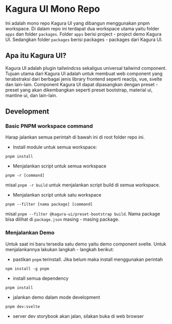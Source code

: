 # Kagura UI Mono Repo

Ini adalah mono repo Kagura UI yang dibangun menggunakan pnpm workspace. Di dalam repo ini terdapat dua workspace utama yaitu folder `apps` dan folder `packages`. 
Folder `apps` berisi project - project demo Kagura UI. Sedangkan folder `packages` berisi packages - packages dari Kagura UI.

## Apa itu Kagura UI?
Kagura UI adalah plugin tailwindcss sekaligus universal tailwind component. Tujuan utama dari Kagura UI adalah untuk membuat web component yang terabstraksi dari berbagai jenis library frontend seperti reactjs, vue, svelte dan lain-lain.
Component Kagura UI dapat dipasangkan dengan preset - preset yang akan dikembangkan seperti preset bootstrap, material ui, mantine ui, dan lain-lain.

## Development
### Basic PNPM workspace command
Harap jalankan semua perintah di bawah ini di root folder repo ini.
- Install module untuk semua workspace:
```
pnpm install
```
- Menjalankan script untuk semua workspace
```
pnpm -r [command]
```
misal `pnpm -r build` untuk menjalankan script build di semua workspace.
- Menjalankan script untuk satu workspace
```
pnpm --filter [nama package] [command]
```
misal `pnpm --filter @kagura-ui/preset-bootstrap build`. Nama package bisa dilihat di `package.json` masing - masing package.

### Menjalankan Demo
Untuk saat ini baru tersedia satu demo yaitu demo component svelte. Untuk menjalankannya lakukan langkah - langkah berikut:
- pastikan `pnpm` terinstall. Jika belum maka install menggunakan perintah
```
npm install -g pnpm
```
- install semua dependency
```
pnpm install
```
- jalankan demo dalam mode development
```
pnpm dev:svelte
```
- server dev storybook akan jalan, silakan buka di web browser
